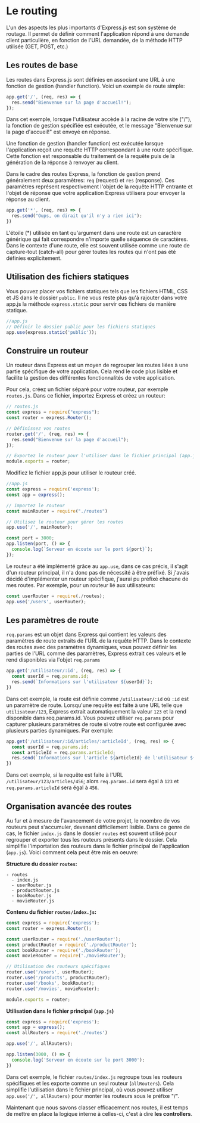 # Le routing

L'un des aspects les plus importants d'Express.js est son système de routage. Il permet de définir comment l'application répond à une demande client particulière, en fonction de l'URL demandée, de la méthode HTTP utilisée (GET, POST, etc.)

## Les routes de base
Les routes dans Express.js sont définies en associant une URL à une fonction de gestion (handler function). Voici un exemple de route simple:

```js
app.get('/', (req, res) => {
  res.send("Bienvenue sur la page d'accueil!");
});
```
Dans cet exemple, lorsque l'utilisateur accède à la racine de votre site ("/"), la fonction de gestion spécifiée est exécutée, et le message "Bienvenue sur la page d'accueil!" est envoyé en réponse.

Une fonction de gestion (handler function) est exécutée lorsque l'application reçoit une requête HTTP correspondant à une route spécifique. Cette fonction est responsable du traitement de la requête puis de la génération de la réponse à renvoyer au client.

Dans le cadre des routes Express, la fonction de gestion prend généralement deux paramètres: `req` (request) et `res` (response). Ces paramètres représent respectivement l'objet de la requête HTTP entrante et l'objet de réponse que votre application Express utilisera pour envoyer la réponse au client.

```js
app.get('*', (req, res) => {
  res.send("Oups, on dirait qu'il n'y a rien ici");
})
```
L'étoile (*) utilisée en tant qu'argument dans une route est un caractère générique qui fait correspondre n'importe quelle séquence de caractères. Dans le contexte d'une route, elle est souvent utilisée comme une route de capture-tout (catch-all) pour gérer toutes les routes qui n'ont pas été définies explicitement.

## Utilisation des fichiers statiques
Vous pouvez placer vos fichiers statiques tels que les fichiers HTML, CSS et JS dans le dossier `public`. Il ne vous reste plus qu'à rajouter dans votre app.js la méthode `express.static` pour servir ces fichiers de manière statique.

```js
//app.js
// Définir le dossier public pour les fichiers statiques
app.use(express.static('public'));
```

## Construire un routeur
Un routeur dans Express est un moyen de regrouper les routes liées à une partie spécifique de votre application. Cela rend le code plus lisible et facilite la gestion des différentes fonctionnalités de votre application.

Pour cela, créez un fichier séparé pour votre routeur, par exemple `routes.js`. Dans ce fichier, importez Express et créez un routeur:

```js
// routes.js
const express = require("express");
const router = express.Router();

// Définissez vos routes
router.get('/', (req, res) => {
  res.send("Bienvenue sur la page d'accueil");
});

// Exportez le routeur pour l'utiliser dans le fichier principal (app.js)
module.exports = router;
```

Modifiez le fichier app.js pour utiliser le routeur créé.

```js
//app.js
const express = require('express');
const app = express();

// Importez le routeur
const mainRouter = require("./routes")

// Utilisez le routeur pour gérer les routes
app.use('/', mainRouter);

const port = 3000;
app.listen(port, () => {
  console.log(`Serveur en écoute sur le port ${port}`);
});
```

Le routeur a été implémenté grâce au `app.use`, dans ce cas précis, il s'agit d'un routeur principal, il n'a donc pas de nécessité à être préfixé. Si j'avais décidé d'implémenter un routeur spécifique, j'aurai pu préfixé chacune de mes routes. Par exemple, pour un routeur lié aux utilisateurs:
```js
const userRouter = require(./routes);
app.use('/users', userRouter);
```

## Les paramètres de route

`req.params` est un objet dans Express qui contient les valeurs des paramètres de route extraits de l'URL de la requête HTTP. Dans le contexte des routes avec des paramètres dynamiques, vous pouvez définir les parties de l'URL comme des paramètres, Express extrait ces valeurs et le rend disponibles via l'objet `req.params`

```js
app.get('/utilisateur/:id', (req, res) => {
  const userId = req.params.id;
  res.send(`Informations sur l'utilisateur ${userId}`);
})
```
Dans cet exemple, la route est définie comme `/utilisateur/:id` où `:id` est un paramètre de route. Lorsqu'une requête est faite à une URL telle que `utilisateur/123`, Express extrait automatiquement la valeur `123` et la rend disponible dans req.params.id.
Vous pouvez utiliser `req.params` pour capturer plusieurs paramètres de route si votre route est configurée avec plusieurs parties dynamiques. Par exemple:

```js
app.get('/utilisateur/:id/articles/:articleId', (req, res) => {
  const userId = req.params.id;
  const articleId = req.params.articleId;
  res.send(`Informations sur l'article ${articleId} de l'utilisateur ${userId}`);
})
```
Dans cet exemple, si la requête est faite à l'URL `/utilisateur/123/articles/456`; alors `req.params.id` sera égal à `123` et `req.params.articleId` sera égal à `456`.

## Organisation avancée des routes

Au fur et à mesure de l'avancement de votre projet, le noombre de vos routeurs peut s'accumuler, devenant difficilement lisible. Dans ce genre de cas, le fichier `index.js` dans le dossier `routes` est souvent utilisé pour regrouper et exporter tous les routeurs présents dans le dossier. Cela simplifie l'importation des routeurs dans le fichier principal de l'application (`app.js`).
Voici comment cela peut être mis en oeuvre:

**Structure du dossier `routes`:**
```
- routes
  - index.js
  - userRouter.js
  - productRouter.js
  - bookRouter.js
  - movieRouter.js
```

**Contenu du fichier `routes/index.js`:**
```js
const express = require('express');
const router = express.Router();

const userRouter = require('./userRouter');
const productRouter = require('./productRouter');
const bookRouter = require('./bookRouter');
const movieRouter = require('./movieRouter');

// Utilisation des routeurs spécifiques
router.use('/users', userRouter);
router.use('/products', productRouter);
router.use('/books', bookRouter);
router.use('/movies', movieRouter);

module.exports = router;
```

**Utilisation dans le fichier principal (`app.js`)**

```js
const express = require('express');
const app = express();
const allRouters = require('./routes') 

app.use('/', allRouters);

app.listen(3000, () => {
  console.log('Serveur en écoute sur le port 3000');
})
```
Dans cet exemple, le fichier `routes/index.js` regroupe tous les routeurs spécifiques et les exporte comme un seul routeur (`allRouters`). Cela simplifie l'utilisation dans le fichier principal, où vous pouvez utiliser `app.use('/', allRouters)` pour monter les routeurs sous le préfixe "/".

Maintenant que nous savons classer efficacement nos routes, il est temps de mettre en place la logique interne à celles-ci, c'est à dire **les controllers**.




